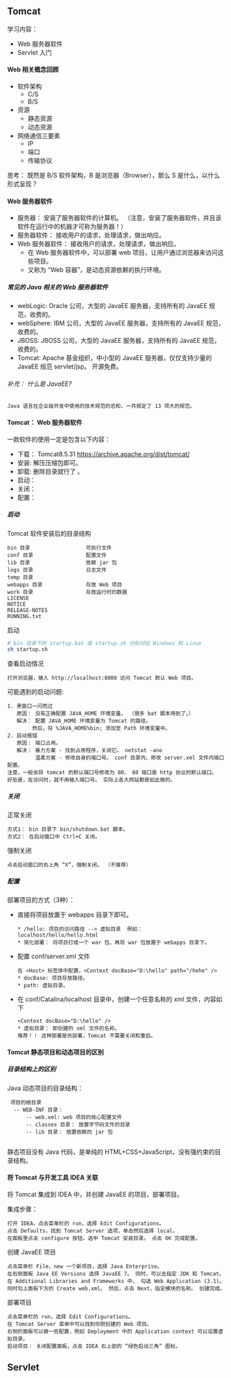 ## Tomcat

学习内容：
* Web 服务器软件
* Servlet 入门

#### Web 相关概念回顾
* 软件架构
    * C/S
    * B/S
* 资源
    * 静态资源
    * 动态资源
* 网络通信三要素
    * IP
    * 端口
    * 传输协议

思考： 既然是 B/S 软件架构，B 是浏览器（Browser），那么 S 是什么，以什么形式呈现？

#### Web 服务器软件
* 服务器： 安装了服务器软件的计算机。 （注意，安装了服务器软件，并且该软件在运行中的机器才可称为服务器！）
* 服务器软件： 接收用户的请求，处理请求，做出响应。
* Web 服务器软件： 接收用户的请求，处理请求，做出响应。
    * 在 Web 服务器软件中，可以部署 web 项目，让用户通过浏览器来访问这些项目。
    * 又称为 “Web 容器”，是动态资源依赖的执行环境。

##### 常见的 Java 相关的 Web 服务器软件
* webLogic: Oracle 公司，大型的 JavaEE 服务器，支持所有的 JavaEE 规范，收费的。
* webSphere: IBM 公司，大型的 JavaEE 服务器，支持所有的 JavaEE 规范，收费的。
* JBOSS: JBOSS 公司，大型的 JavaEE 服务器，支持所有的 JavaEE 规范，收费的。
* Tomcat: Apache 基金组织，中小型的 JavaEE 服务器，仅仅支持少量的 JavaEE 规范 servlet/jsp。 开源免费。

###### 补充： 什么是 JavaEE?
```
Java 语言在企业级开发中使用的技术规范的总和，一共规定了 13 项大的规范。
```

#### Tomcat： Web 服务器软件
一款软件的使用一定是包含以下内容：
* 下载： Tomcat8.5.31 https://archive.apache.org/dist/tomcat/
* 安装: 解压压缩包即可。
* 卸载: 删除目录就行了 。
* 启动：
* 关闭：
* 配置：

##### 启动

Tomcat 软件安装后的目录结构
```
bin 目录                  可执行文件
conf 目录                 配置文件
lib 目录                  依赖 jar 包
logs 目录                 日志文件
temp 目录
webapps 目录              存放 Web 项目
work 目录                 存放运行时的数据
LICENSE
NOTICE
RELEASE-NOTES
RUNNING.txt
```

启动
```bash
# bin 目录下的 startup.bat 或 startup.sh 分别对应 Windows 和 Linux
sh startup.sh
```

查看启动情况
```
打开浏览器，输入 http://localhost:8080 访问 Tomcat 默认 Web 项目。
```

可能遇到的启动问题:
```
1. 黑窗口一闪而过
   原因： 没有正确配置 JAVA_HOME 环境变量。 （很多 bat 脚本用到了。）
   解决： 配置 JAVA_HOME 环境变量为 Tomcat 的路径。 
        然后，将 %JAVA_HOME%bin; 添加至 Path 环境变量中。
2. 启动报错
   原因： 端口占用。
   解决： 暴力方案 - 找到占用程序，关闭它。 netstat -ano
         温柔方案 - 修改自身的端口号。 conf 目录内，修改 server.xml 文件内端口配置。
注意，一般会将 tomcat 的默认端口号修改为 80， 80 端口是 http 协议的默认端口。
好处是，在访问时，就不用输入端口号。 实际上各大网站都是如此做的。
```

##### 关闭
正常关闭
```
方式1： bin 目录下 bin/shutdown.bat 脚本。
方式2： 在启动窗口中 Ctrl+C 关闭。
```

强制关闭
```
点击启动窗口的右上角 “X”，强制关闭。 （不推荐）
```

##### 配置
部署项目的方式（3种）：
* 直接将项目放置于 webapps 目录下即可。
  ```
  * /hello: 项目的访问路径 --> 虚拟目录  例如： localhost/hello/hello.html
  * 简化部署： 将项目打成一个 war 包，再将 war 包放置于 webapps 目录下。
  ```
* 配置 conf/server.xml 文件
  ```
  在 <Host> 标签体中配置，<Context docBase="D:\hello" path="/hehe" />
  * docBase: 项目存放路径。
  * path: 虚拟目录。
  ```
* 在 conf/Catalina/localhost 目录中，创建一个任意名称的 xml 文件，内容如下
  ```
  <Context docBase="D:\hello" />
  * 虚拟目录： 即创建的 xml 文件的名称。
  推荐！！ 这种部署是热部署，Tomcat 不需要关闭和重启。
  ```

#### Tomcat 静态项目和动态项目的区别

##### 目录结构上的区别
Java 动态项目的目录结构：
```
 项目的根目录
  -- WEB-INF 目录：
      -- web.xml: web 项目的核心配置文件
      -- classes 目录： 放置字节码文件的目录
      -- lib 目录： 放置依赖的 jar 包
    
```

静态项目没有 Java 代码，是单纯的 HTML+CSS+JavaScript，没有强约束的目录结构。

#### 将 Tomcat 与开发工具 IDEA 关联
将 Tomcat 集成到 IDEA 中，并创建 JavaEE 的项目，部署项目。

集成步骤：
```
打开 IDEA，点击菜单栏的 run，选择 Edit Configurations。
点击 Defaults，找到 Tomcat Server 选项，单击然后选择 local。
在面板里点击 configure 按钮，选中 Tomcat 安装目录。 点击 OK 完成配置。
```

创建 JavaEE 项目
```
点击菜单栏 File，new 一个新项目，选择 Java Enterprise。
在右侧面板 Java EE Versions 选择 JavaEE 7。 同时，可以去指定 JDK 和 Tomcat。
在 Additional Libraries and Frameworks 中， 勾选 Web Application (3.1)。
同时勾上面板下方的 Create web.xml。 然后，点击 Next，指定模块的名称。 创建完成。
```

部署项目
```
点击菜单栏的 run，选择 Edit Configurations。
在 Tomcat Server 菜单中可以找到你刚创建的 Web 项目。
右侧的面板可以做一些配置，例如 Deployment 中的 Application context 可以设置虚拟目录。
启动项目： 关闭配置面板，点击 IDEA 右上部的 “绿色启动三角” 图标。
```

## Servlet

